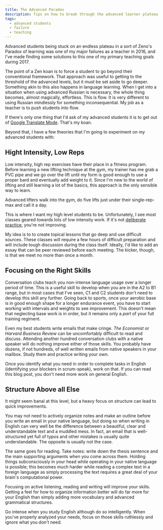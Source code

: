 ```yaml
---
title: The Advanced Paradox
description: Tips on how to break through the advanced learner plateau
tags:
  - advanced students
  - failure
  - teaching
---
```


Advanced students being stuck on an endless plateau in a sort of Zeno's Paradox of learning was one of my major failures as a teacher in 2016, and I've made finding some solutions to this one of my primary teaching goals during 2017.

The point of a Zen koan is to force a student to go beyond their conventional framework. That approach was useful to getting to the threshold of the advanced levels, but it must be set aside to go deeper. Something akin to this also happens in language learning. When I get into a situation when using advanced Russian is necessary, the whole thing becomes, almost magically, effortless. This is flow. It is very different to using Russian mindlessly for something inconsequential. My job as a teacher is to push students into flow.

If there's only one thing that I'd ask of my advanced students it is to get out of <a href="/blog/tools-to-study-english-independently#google-translate-mode" target="_blank">Google Translate Mode</a>. That's my koan.

Beyond that, I have a few theories that I'm going to experiment on my advanced students with:

## Hight Intensity, Low Reps

Low intensity, high rep exercises have their place in a fitness program. Before learning a new lifting technique at the gym, my trainer has me grab a PVC pipe and we go over the lift until my form is good enough to use a proper bard and eventually add weight to it. Since I'm new to the world of lifting and still learning a lot of the basics, this approach is the only sensible way to learn.

Advanced lifters walk into the gym, do five lifts just under their single-rep-max and call it a day.

This is where I want my high level students to be. Unfortunately, I see most classes geared towards lots of low intensity work. If it's not <a href="https://en.wikipedia.org/wiki/Practice_(learning_method)#Deliberate_practice" target="_blank">deliberate practice</a>, you're not improving.

My idea is to to create topical lessons that go deep and use difficult sources. These classes will require a few hours of difficult preparation and will include tough discussion during the class itself. Ideally, I'd like to add an essay that can be peer reviewed before each meeting. The kicker, though, is that we meet no more than once a month.

## Focusing on the Right Skills

Conversation clubs teach you non-intense language usage over a longer period of time. This is a useful skill to develop when you are in the A2 to B1 range, but in most cases that I've seen, C1 and C2 students don't need to develop this skill any further. Going back to sports, once your aerobic base is in good enough shape for a longer endurance event, you have to start working with intervals and weights to see improvement. This doesn't mean that neglecting base work is in order, but it remains only a *part* of your full training regiment.

Even my best students write emails that make cringe. *The Economist* or *Harvard Business Review* can be uncomfortably difficult to read and discuss. Attending another hundred conversation clubs with a native speaker will do nothing improve either of those skills. You probably have dozens, if not hundreds, of well written emails from native speakers in your mailbox. Study them and practice writing your own.

Once you identify what you need in order to complete tasks in English (identifying your blockers in scrum-speak), work on that. If you can read this blog post, you don't need more work on general English.

## Structure Above all Else

It might seem banal at this level, but a heavy focus on structure can lead to quick improvements.

You may not need to actively organize notes and make an outline before you write an email in your native language, but doing so when writing in English can very well be the difference between a beautiful, clear and understandable text and a muddled mess. In fact, an email that is well-structured yet full of typos and other mistakes is usually quite understandable. The opposite is usually not the case.

The same goes for reading. Take notes: write down the thesis sentence and the main supporting arguments when you come across them. Holding things subconsciously in your head while operating in your native language is possible; this becomes much harder while reading a complex text in a foreign language as simply processing the text requires a great deal of your brain's computational power.

Focusing on active listening, reading and writing will improve your skills. Getting a feel for how to organize information better will do far more for your English than simply adding more vocabulary and advanced grammatical structures.

Go intense when you study English although do so intelligently. When you've properly analyzed your needs, focus on those skills ruthlessly and ignore what you don't need.
